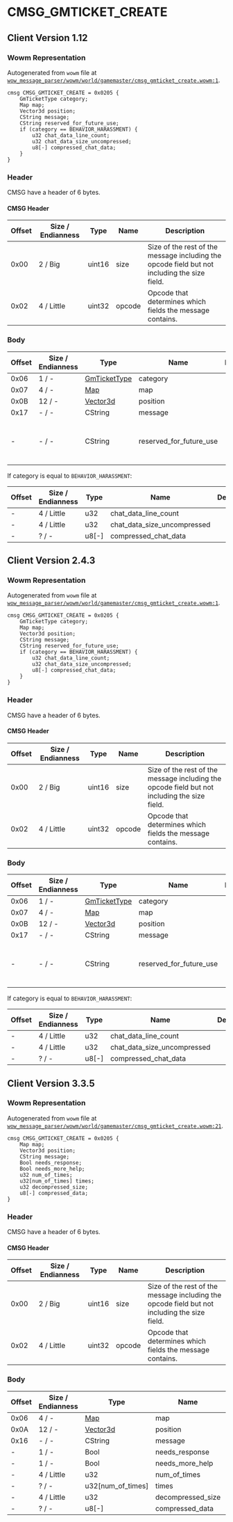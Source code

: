 # CMSG_GMTICKET_CREATE

## Client Version 1.12

### Wowm Representation

Autogenerated from `wowm` file at [`wow_message_parser/wowm/world/gamemaster/cmsg_gmticket_create.wowm:1`](https://github.com/gtker/wow_messages/tree/main/wow_message_parser/wowm/world/gamemaster/cmsg_gmticket_create.wowm#L1).
```rust,ignore
cmsg CMSG_GMTICKET_CREATE = 0x0205 {
    GmTicketType category;
    Map map;
    Vector3d position;
    CString message;
    CString reserved_for_future_use;
    if (category == BEHAVIOR_HARASSMENT) {
        u32 chat_data_line_count;
        u32 chat_data_size_uncompressed;
        u8[-] compressed_chat_data;
    }
}
```
### Header

CMSG have a header of 6 bytes.

#### CMSG Header

| Offset | Size / Endianness | Type   | Name   | Description |
| ------ | ----------------- | ------ | ------ | ----------- |
| 0x00   | 2 / Big           | uint16 | size   | Size of the rest of the message including the opcode field but not including the size field.|
| 0x02   | 4 / Little        | uint32 | opcode | Opcode that determines which fields the message contains.|

### Body

| Offset | Size / Endianness | Type | Name | Description | Comment |
| ------ | ----------------- | ---- | ---- | ----------- | ------- |
| 0x06 | 1 / - | [GmTicketType](gmtickettype.md) | category |  |  |
| 0x07 | 4 / - | [Map](map.md) | map |  |  |
| 0x0B | 12 / - | [Vector3d](vector3d.md) | position |  |  |
| 0x17 | - / - | CString | message |  |  |
| - | - / - | CString | reserved_for_future_use |  | cmangos/vmangos/mangoszero: Pre-TBC: 'Reserved for future use'<br/>cmangos/vmangos/mangoszero: Unused |

If category is equal to `BEHAVIOR_HARASSMENT`:

| Offset | Size / Endianness | Type | Name | Description | Comment |
| ------ | ----------------- | ---- | ---- | ----------- | ------- |
| - | 4 / Little | u32 | chat_data_line_count |  |  |
| - | 4 / Little | u32 | chat_data_size_uncompressed |  |  |
| - | ? / - | u8[-] | compressed_chat_data |  |  |

## Client Version 2.4.3

### Wowm Representation

Autogenerated from `wowm` file at [`wow_message_parser/wowm/world/gamemaster/cmsg_gmticket_create.wowm:1`](https://github.com/gtker/wow_messages/tree/main/wow_message_parser/wowm/world/gamemaster/cmsg_gmticket_create.wowm#L1).
```rust,ignore
cmsg CMSG_GMTICKET_CREATE = 0x0205 {
    GmTicketType category;
    Map map;
    Vector3d position;
    CString message;
    CString reserved_for_future_use;
    if (category == BEHAVIOR_HARASSMENT) {
        u32 chat_data_line_count;
        u32 chat_data_size_uncompressed;
        u8[-] compressed_chat_data;
    }
}
```
### Header

CMSG have a header of 6 bytes.

#### CMSG Header

| Offset | Size / Endianness | Type   | Name   | Description |
| ------ | ----------------- | ------ | ------ | ----------- |
| 0x00   | 2 / Big           | uint16 | size   | Size of the rest of the message including the opcode field but not including the size field.|
| 0x02   | 4 / Little        | uint32 | opcode | Opcode that determines which fields the message contains.|

### Body

| Offset | Size / Endianness | Type | Name | Description | Comment |
| ------ | ----------------- | ---- | ---- | ----------- | ------- |
| 0x06 | 1 / - | [GmTicketType](gmtickettype.md) | category |  |  |
| 0x07 | 4 / - | [Map](map.md) | map |  |  |
| 0x0B | 12 / - | [Vector3d](vector3d.md) | position |  |  |
| 0x17 | - / - | CString | message |  |  |
| - | - / - | CString | reserved_for_future_use |  | cmangos/vmangos/mangoszero: Pre-TBC: 'Reserved for future use'<br/>cmangos/vmangos/mangoszero: Unused |

If category is equal to `BEHAVIOR_HARASSMENT`:

| Offset | Size / Endianness | Type | Name | Description | Comment |
| ------ | ----------------- | ---- | ---- | ----------- | ------- |
| - | 4 / Little | u32 | chat_data_line_count |  |  |
| - | 4 / Little | u32 | chat_data_size_uncompressed |  |  |
| - | ? / - | u8[-] | compressed_chat_data |  |  |

## Client Version 3.3.5

### Wowm Representation

Autogenerated from `wowm` file at [`wow_message_parser/wowm/world/gamemaster/cmsg_gmticket_create.wowm:21`](https://github.com/gtker/wow_messages/tree/main/wow_message_parser/wowm/world/gamemaster/cmsg_gmticket_create.wowm#L21).
```rust,ignore
cmsg CMSG_GMTICKET_CREATE = 0x0205 {
    Map map;
    Vector3d position;
    CString message;
    Bool needs_response;
    Bool needs_more_help;
    u32 num_of_times;
    u32[num_of_times] times;
    u32 decompressed_size;
    u8[-] compressed_data;
}
```
### Header

CMSG have a header of 6 bytes.

#### CMSG Header

| Offset | Size / Endianness | Type   | Name   | Description |
| ------ | ----------------- | ------ | ------ | ----------- |
| 0x00   | 2 / Big           | uint16 | size   | Size of the rest of the message including the opcode field but not including the size field.|
| 0x02   | 4 / Little        | uint32 | opcode | Opcode that determines which fields the message contains.|

### Body

| Offset | Size / Endianness | Type | Name | Description | Comment |
| ------ | ----------------- | ---- | ---- | ----------- | ------- |
| 0x06 | 4 / - | [Map](map.md) | map |  |  |
| 0x0A | 12 / - | [Vector3d](vector3d.md) | position |  |  |
| 0x16 | - / - | CString | message |  |  |
| - | 1 / - | Bool | needs_response |  |  |
| - | 1 / - | Bool | needs_more_help |  |  |
| - | 4 / Little | u32 | num_of_times |  |  |
| - | ? / - | u32[num_of_times] | times |  |  |
| - | 4 / Little | u32 | decompressed_size |  |  |
| - | ? / - | u8[-] | compressed_data |  |  |

